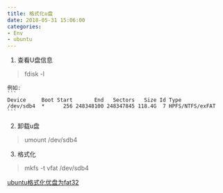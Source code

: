 ```yaml
---
title: 格式化u盘
date: 2018-05-31 15:06:00
categories:
- Env
- ubuntu
---
```


1. 查看U盘信息
> fdisk -l

	例如:
	```
	Device     Boot Start       End   Sectors   Size Id Type
	/dev/sdb4  *      256 248348100 248347845 118.4G  7 HPFS/NTFS/exFAT
	```

2. 卸载u盘
> umount /dev/sdb4

3. 格式化
> mkfs -t vfat /dev/sdb4

[ubuntu格式化优盘为fat32](https://blog.csdn.net/ztl0013/article/details/71440353)
